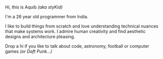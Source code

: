 Hi, this is Aquib *(aka styKid)*

I'm a 26 year old programmer from India. 

I like to build things from scratch and love understanding technical nuances that make systems work.
I admire human creativity and find aesthetic designs and architecture pleasing.

Drop a hi if you like to talk about code, astronomy, football or computer games *(or Daft Punk...)*
